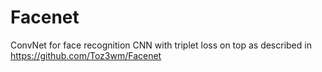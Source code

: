 # Facenet
ConvNet for face recognition
CNN with triplet loss on top as described in https://github.com/Toz3wm/Facenet

